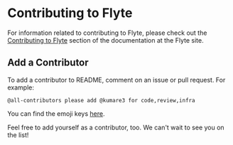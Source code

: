 # Contributing to Flyte

For information related to contributing to Flyte, please check out the [Contributing to Flyte](https://docs.flyte.org/en/latest/community/contribute.html) section of the documentation at the Flyte site.

## Add a Contributor

To add a contributor to README, comment on an issue or pull request. For example:

```
@all-contributors please add @kumare3 for code,review,infra
```

You can find the emoji keys [here](https://allcontributors.org/docs/en/emoji-key).

Feel free to add yourself as a contributor, too. We can't wait to see you on the list!